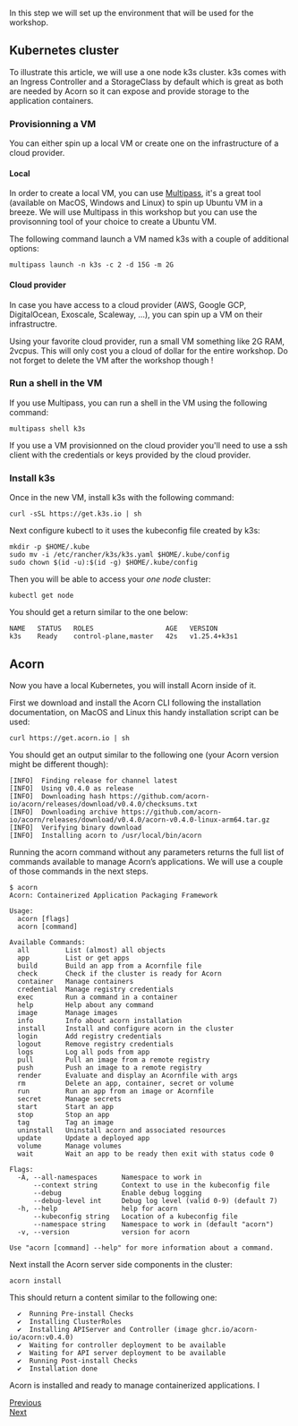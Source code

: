 In this step we will set up the environment that will be used for the workshop.

## Kubernetes cluster

To illustrate this article, we will use a one node k3s cluster.
k3s comes with an Ingress Controller and a StorageClass by default which is great as both are needed by Acorn so it can expose and provide storage to the application containers.

### Provisionning a VM

You can either spin up a local VM or create one on the infrastructure of a cloud provider.

#### Local

In order to create a local VM, you can use [Multipass](https://multipass.run), it's a great tool (available on MacOS, Windows and Linux) to spin up Ubuntu VM in a breeze. We will use Multipass in this workshop but you can use the provisonning tool of your choice to create a Ubuntu VM.

The following command launch a VM named k3s with a couple of additional options:

```
multipass launch -n k3s -c 2 -d 15G -m 2G
```

#### Cloud provider

In case you have access to a cloud provider (AWS, Google GCP, DigitalOcean, Exoscale, Scaleway, ...), you can spin up a VM on their infrastructre.

Using your favorite cloud provider, run a small VM something like 2G RAM, 2vcpus. This will only cost you a cloud of dollar for the entire workshop. Do not forget to delete the VM after the workshop though !

### Run a shell in the VM

If you use Multipass, you can run a shell in the VM using the following command:

```
multipass shell k3s
```

If you use a VM provisionned on the cloud provider you'll need to use a ssh client with the credentials or keys provided by the cloud provider.

### Install k3s

Once in the new VM, install k3s with the following command:

```
curl -sSL https://get.k3s.io | sh
```

Next configure kubectl to it uses the kubeconfig file created by k3s:

```
mkdir -p $HOME/.kube
sudo mv -i /etc/rancher/k3s/k3s.yaml $HOME/.kube/config
sudo chown $(id -u):$(id -g) $HOME/.kube/config
```

Then you will be able to access your *one node* cluster:

```
kubectl get node
```

You should get a return similar to the one below:

```
NAME   STATUS   ROLES                  AGE   VERSION
k3s    Ready    control-plane,master   42s   v1.25.4+k3s1
```

## Acorn

Now you have a local Kubernetes, you will install Acorn inside of it.

First we download and install the Acorn CLI following the installation documentation, on MacOS and Linux this handy installation script can be used:

```
curl https://get.acorn.io | sh
```

You should get an output similar to the following one (your Acorn version might be different though):

```
[INFO]  Finding release for channel latest
[INFO]  Using v0.4.0 as release
[INFO]  Downloading hash https://github.com/acorn-io/acorn/releases/download/v0.4.0/checksums.txt
[INFO]  Downloading archive https://github.com/acorn-io/acorn/releases/download/v0.4.0/acorn-v0.4.0-linux-arm64.tar.gz
[INFO]  Verifying binary download
[INFO]  Installing acorn to /usr/local/bin/acorn
```

Running the acorn command without any parameters returns the full list of commands available to manage Acorn’s applications. We will use a couple of those commands in the next steps.

```
$ acorn
Acorn: Containerized Application Packaging Framework

Usage:
  acorn [flags]
  acorn [command]

Available Commands:
  all         List (almost) all objects
  app         List or get apps
  build       Build an app from a Acornfile file
  check       Check if the cluster is ready for Acorn
  container   Manage containers
  credential  Manage registry credentials
  exec        Run a command in a container
  help        Help about any command
  image       Manage images
  info        Info about acorn installation
  install     Install and configure acorn in the cluster
  login       Add registry credentials
  logout      Remove registry credentials
  logs        Log all pods from app
  pull        Pull an image from a remote registry
  push        Push an image to a remote registry
  render      Evaluate and display an Acornfile with args
  rm          Delete an app, container, secret or volume
  run         Run an app from an image or Acornfile
  secret      Manage secrets
  start       Start an app
  stop        Stop an app
  tag         Tag an image
  uninstall   Uninstall acorn and associated resources
  update      Update a deployed app
  volume      Manage volumes
  wait        Wait an app to be ready then exit with status code 0

Flags:
  -A, --all-namespaces      Namespace to work in
      --context string      Context to use in the kubeconfig file
      --debug               Enable debug logging
      --debug-level int     Debug log level (valid 0-9) (default 7)
  -h, --help                help for acorn
      --kubeconfig string   Location of a kubeconfig file
      --namespace string    Namespace to work in (default "acorn")
  -v, --version             version for acorn

Use "acorn [command] --help" for more information about a command.
```

Next install the Acorn server side components in the cluster:

```
acorn install
```

This should return a content similar to the following one:

```
  ✔  Running Pre-install Checks
  ✔  Installing ClusterRoles
  ✔  Installing APIServer and Controller (image ghcr.io/acorn-io/acorn:v0.4.0)
  ✔  Waiting for controller deployment to be available
  ✔  Waiting for API server deployment to be available
  ✔  Running Post-install Checks
  ✔  Installation done
```

Acorn is installed and ready to manage containerized applications. I

[Previous](./acorn.md)  
[Next](./votingapp.md)